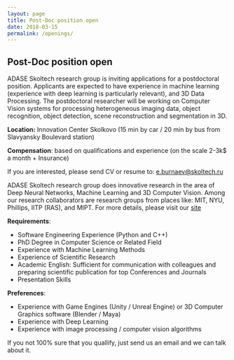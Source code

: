 ```yaml
---
layout: page
title: Post-Doc position open
date: 2018-03-15
permalink: /openings/
---
```


## Post-Doc position open

ADASE Skoltech research group is inviting applications for a postdoctoral position. Applicants are expected to have experience in machine learning (experience with deep learning is particularly relevant), and 3D Data Processing. The postdoctoral researcher will be working on Computer Vision systems for  processing heterogeneous imaging data, object recognition, object detection, scene reconstruction and segmentation in 3D. 

**Location:** Innovation Center Skolkovo (15 min by car / 20 min by bus from Slavyansky Boulevard station)

**Compensation**: based on qualifications and experience  (on the scale 2-3k$ a month + Insurance)

If you are interested, please send CV or resume to: [e.burnaev@skoltech.ru](mailto:e.burnaev@skoltech.ru)

ADASE Skoltech research group does innovative research in the area of Deep Neural Networks, Machine Learning and 3D Computer Vision. Among our research collaborators are research groups from places like: MIT, NYU, Phillips, IITP (RAS), and MIPT. 
For more details, please visit our [site](https://adasegroup.github.io/)

**Requirements**:
- Software Engineering Experience (Python and C++)
- PhD Degree in Computer Science or Related Field
- Experience with Machine Learning Methods
- Experience of Scientific Research
- Academic English: Sufficient for communication with colleagues and preparing scientific publication for top Conferences and Journals
- Presentation Skills

**Preferences**:
- Experience with Game Engines (Unity / Unreal Engine) or 3D Computer Graphics software (Blender / Maya)
- Experience with Deep Learning
- Experience with image processing / computer vision algorithms

If you not 100% sure that you quallify, just send us an email and we can talk about it.
